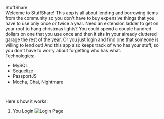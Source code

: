 StuffShare
<br>
Welcome to StuffShare! This app is all about lending and borrowing items from the community so you don't have to buy expensive things that you have to use only once or twice a year. Need an extension ladder to get on your roof to hang christmas lights? You could spend a couple hundred dollars on one that you use once and then it sits in your already cluttered garage the rest of the year. Or you just login and find one that someone is willing to lend out!  And this app also keeps track of who has your stuff, so you don't have to worry about forgetting who has what.
<br>
Technologies:
- MySQL
- Sequelize
- PassportJS
- Mocha, Chai, Nightmare
<br>

Here's how it works:
<br>
1. You Login
![Login Page](assets/images/StuffShareLogin.png)
<br>